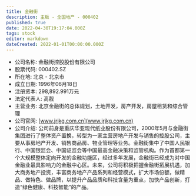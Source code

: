```yaml
---
title: 金融街
description: 主板 - 全国地产 - 000402
published: true
date: 2022-04-30T19:17:04.000Z
tags: stock
editor: markdown
dateCreated: 2022-01-01T00:00:00.000Z
---
```


- 公司名称: 金融街控股股份有限公司
- 股票代码: 000402.SZ
- 所在地: 北京 - 北京市
- 成立日期: 1996年06月18日
- 注册资本: 298,892.991万元
- 法定代表人: 高靓
- 主营业务: 北京金融街的总体规划，土地开发，房产开发，房屋租赁和综合管理
- 公司官网: [www.jrjkg.com.cn](www.jrjkg.com.cn)
- 公司介绍: 公司前身是重庆华亚现代纸业股份有限公司，2000年5月与金融街集团进行了整体资产置换，转型为一家主营房地产开发与销售的控股公司，主要从事房地产开发、销售商品房、物业管理等业务。金融街集中了中国人民银行、中国银监会、中国证监会等中国最高金融决策和监管机构。作为首都第一个大规模整体定向开发的金融功能区，经过多年发展，金融街已经成为对中国金融业最具影响力的金融中心区。未来，公司将积极把握金融街拓展机遇，加大商务地产投资，丰富商务地产产品系列和经营模式，扩大市场份额，做精品、做特色、做品牌，以提升产品品质和科技含量为重点，加快产品创新，打造“绿色健康、科技智能”的产品。


